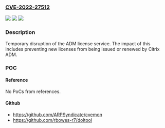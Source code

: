### [CVE-2022-27512](https://cve.mitre.org/cgi-bin/cvename.cgi?name=CVE-2022-27512)
![](https://img.shields.io/static/v1?label=Product&message=Citrix%20Application%20Delivery%20Management%20(Citrix%20ADM)&color=blue)
![](https://img.shields.io/static/v1?label=Version&message=n%2Fa&color=blue)
![](https://img.shields.io/static/v1?label=Vulnerability&message=CWE-664%20Improper%20Control%20of%20a%20Resource%20Through%20its%20Lifetime&color=brighgreen)

### Description

Temporary disruption of the ADM license service. The impact of this includes preventing new licenses from being issued or renewed by Citrix ADM.

### POC

#### Reference
No PoCs from references.

#### Github
- https://github.com/ARPSyndicate/cvemon
- https://github.com/rbowes-r7/doltool

